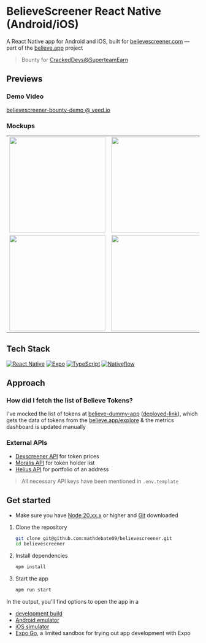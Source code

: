 # BelieveScreener React Native (Android/iOS)

A React Native app for Android and iOS, built for [believescreener.com](https://believescreener.com) — part of the [believe.app](https://believe.app) project
> Bounty for [CrackedDevs@SuperteamEarn](https://earn.superteam.fun/listing/build-react-native-mobile-app/)

## Previews

### Demo Video

[believescreener-bounty-demo @ veed.io](https://www.veed.io/view/e378e461-80bf-4fee-b0fe-a52577a5f72f?panel=share)

### Mockups

<table>
  <tr>
    <td><img src="https://github.com/user-attachments/assets/25761b03-6393-41a5-b24b-00d1b931c7fd" width="250"/></td>
    <td><img src="https://github.com/user-attachments/assets/b8c06254-e24d-472e-acd8-72b666f7cf57" width="250"/></td>
    <td><img src="https://github.com/user-attachments/assets/6a44c957-52d5-4ae5-9175-16b96f26bb4a" width="250"/></td>
    <td><img src="https://github.com/user-attachments/assets/f596d71d-754e-4e7e-8172-891a99aa12f7" width="250"/></td>
    <td><img src="https://github.com/user-attachments/assets/9a3d77b2-9180-48cb-9f23-d8634de37eb8" width="250"/></td>
  </tr>
  <tr>
    <td><img src="https://github.com/user-attachments/assets/1a1d0c81-3eeb-4412-828c-9b1ac60669b8" width="250"/></td>
    <td><img src="https://github.com/user-attachments/assets/2d5aab5c-4c47-46fe-917a-efe3a5ffbc84" width="250"/></td>
    <td><img src="https://github.com/user-attachments/assets/2e04c8a0-ef02-43e5-947d-afe332aa5c5d" width="250"/></td>
    <td><img src="https://github.com/user-attachments/assets/22f56bd3-e11a-41b3-8f8d-f39b261df7b6" width="250"/></td>
    <td><img src="https://github.com/user-attachments/assets/575dcfef-b118-47ba-a19a-f30ef612247b" width="250"/></td>
  </tr>
</table>

## Tech Stack

[![React Native](https://img.shields.io/badge/react_native-%2320232a.svg?style=for-the-badge&logo=react&logoColor=%2361DAFB)](https://reactnative.dev/docs/getting-started)
[![Expo](https://img.shields.io/badge/expo-1C1E24?style=for-the-badge&logo=expo&logoColor=#D04A37)](https://docs.expo.dev/)
[![TypeScript](https://img.shields.io/badge/typescript-%23007ACC.svg?style=for-the-badge&logo=typescript&logoColor=white)](https://www.typescriptlang.org/docs/)
[![Nativeflow](https://img.shields.io/badge/Nativeflow-%2320232a.svg?style=for-the-badge&logo=react&logoColor=%2361DAFB)](https://nativeflow.js.org/docs/intro)

## Approach

### How did I fetch the list of Believe Tokens?

I've mocked the list of tokens at [believe-dummy-app](https://github.com/mathdebate09/believeapp-dummy) ([deployed-link](https://believeapp-dummy.vercel.app/)), which gets the data of tokens from the [believe.app/explore](https://believe.app/api/tokens/explore) & the metrics dashboard is updated manually

### External APIs

- [Dexscreener API](https://docs.dexscreener.com/api/reference) for token prices
- [Moralis API](https://docs.moralis.com/web3-data-api/solana/reference/get-token-top-holders?network=mainnet&address=EPjFWdd5AufqSSqeM2qN1xzybapC8G4wEGGkZwyTDt1v&limit=100) for token holder list
- [Helius API](https://www.helius.dev/docs/api-reference/das/getassetsbyowner) for portfolio of an address

> All necessary API keys have been mentioned in `.env.template`

## Get started

- Make sure you have [Node 20.xx.x](https://nodejs.org/en/download/package-manager) or higher and [Git](https://git-scm.com/downloads) downloaded

1. Clone the repository
   ```bash
   git clone git@github.com:mathdebate09/believescreener.git
   cd believescreener
   ```
1. Install dependencies

   ```bash
   npm install
   ```

1. Start the app

   ```bash
   npm run start
   ```

In the output, you'll find options to open the app in a

- [development build](https://docs.expo.dev/develop/development-builds/introduction/)
- [Android emulator](https://docs.expo.dev/workflow/android-studio-emulator/)
- [iOS simulator](https://docs.expo.dev/workflow/ios-simulator/)
- [Expo Go](https://expo.dev/go), a limited sandbox for trying out app development with Expo
